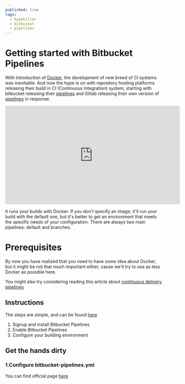 ```yaml
---
published: true
tags:
  - hypekiller
  - bitbucket
  - pipelines
---
```

# Getting started with Bitbucket Pipelines

With introduction of [Docker](https://www.docker.com/what-docker), the development of new breed of CI systems was inevitable. And now the hype is on with repository hosting platforms releasing their build in CI (Continuous Integration) system, starting with bitbucket releasing their [pipelines](https://bitbucket.org/product/features/pipelines) and Gitlab releasing their own version of [pipelines](https://about.gitlab.com/2016/05/22/gitlab-8-8-released/) in response.

<iframe width="560" height="315" src="https://www.youtube.com/embed/p5KgjeZB8Ww?rel=0&amp;controls=0&amp;showinfo=0" frameborder="0" allowfullscreen></iframe>

It runs your builds with Docker. If you don't specify an image, it'll run your build with the default one, but it's better to get an environment that meets the specific needs of your configuration.
There are always two main pipelines: default and branches.

# Prerequisites

By now you have realized that you need to have some idea about Docker, but it might be not that much important either, cause we'll try to use as less Docker as possible here.

You might also try considering reading this article about [continuous delivery pipelines](http://devops.com/2014/07/29/continuous-delivery-pipeline/)

## Instructions

The steps are simple, and can be found [here](https://confluence.atlassian.com/bitbucket/get-started-with-bitbucket-pipelines-792298921.html#GetstartedwithBitbucketPipelines-Step1:InstallBitbucketPipelines)

1. Signup and install Bitbucket Pipelines
2. Enable Bitbucket Pipelines
3. Configure your building environment

## Get the hands dirty

### 1.Configure bitbucket-pipelines.yml

You can find official page [here](https://confluence.atlassian.com/bitbucket/configure-bitbucket-pipelines-yml-792298910.html)

